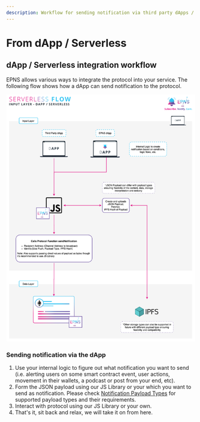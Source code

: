 ```yaml
---
description: Workflow for sending notification via third party dApps / serverless model
---
```


# From dApp / Serverless

## dApp / Serverless integration workflow

EPNS allows various ways to integrate the protocol into your service. The following flow shows how a dApp can send notification to the protocol.

![Ethereum Push Notification Service \| dApp integration with protocol](../.gitbook/assets/inputdappserverless.png)

### Sending notification via the dApp

1. Use your internal logic to figure out what notification you want to send \(i.e. alerting users on some smart contract event, user actions, movement in their wallets, a podcast or post from your end, etc\).
2. Form the JSON payload using our JS Library or your which you want to send as notification. Please check [Notification Payload Types](notification-payload-types.md) for supported payload types and their requirements.
3. Interact with protocol using our JS Library or your own.
4. That's it, sit back and relax, we will take it on from here.

